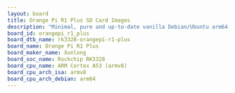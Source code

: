 ```yaml
---
layout: board
title: Orange Pi R1 Plus SD Card Images
description: "Minimal, pure and up-to-date vanilla Debian/Ubuntu arm64 SD card images for Orange Pi R1 Plus by Xunlong, SoC: Rockchip RK3328, CPU ISA: armv8"
board_id: orangepi_r1_plus
board_dtb_name: rk3328-orangepi-r1-plus
board_name: Orange Pi R1 Plus
board_maker_name: Xunlong
board_soc_name: Rockchip RK3328
board_cpu_name: ARM Cortex A53 (armv8)
board_cpu_arch_isa: armv8
board_cpu_arch_debian: arm64
---
```

